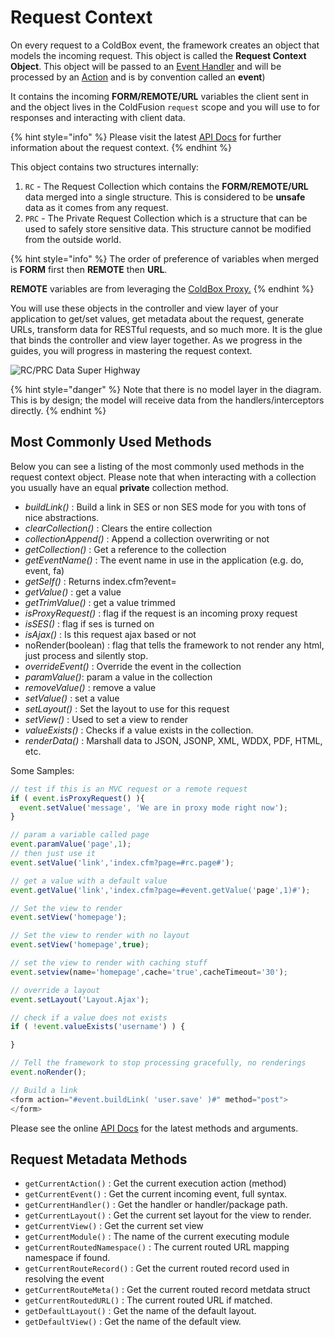 # Request Context

On every request to a ColdBox event, the framework creates an object that models the incoming request. This object is called the **Request Context Object**. This object will be passed to an [Event Handler](event-handlers/) and will be processed by an [Action](event-handlers/) and is by convention called an **event**)

It contains the incoming **FORM/REMOTE/URL** variables the client sent in and the object lives in the ColdFusion `request` scope and you will use to for responses and interacting with client data.

{% hint style="info" %}
Please visit the latest [API Docs](http://apidocs.ortussolutions.com/coldbox/current) for further information about the request context.
{% endhint %}

This object contains two structures internally:

1. `RC` - The Request Collection which contains the **FORM/REMOTE/URL** data merged into a single structure. This is considered to be **unsafe** data as it comes from any request.
2. `PRC` - The Private Request Collection which is a structure that can be used to safely store sensitive data. This structure cannot be modified from the outside world.

{% hint style="info" %}
The order of preference of variables when merged is **FORM** first then **REMOTE** then **URL**.

**REMOTE** variables are from leveraging the [ColdBox Proxy.](../digging-deeper/coldbox-proxy/)
{% endhint %}

You will use these objects in the controller and view layer of your application to get/set values, get metadata about the request, generate URLs, transform data for RESTful requests, and so much more. It is the glue that binds the controller and view layer together. As we progress in the guides, you will progress in mastering the request context.

![RC/PRC Data Super Highway](<../.gitbook/assets/requestcollectiondatabus (1) (1).jpg>)

{% hint style="danger" %}
Note that there is no model layer in the diagram. This is by design; the model will receive data from the handlers/interceptors directly.
{% endhint %}

## Most Commonly Used Methods

Below you can see a listing of the most commonly used methods in the request context object. Please note that when interacting with a collection you usually have an equal **private** collection method.

* _buildLink()_ : Build a link in SES or non SES mode for you with tons of nice abstractions.
* _clearCollection()_ : Clears the entire collection
* _collectionAppend()_ : Append a collection overwriting or not
* _getCollection()_ : Get a reference to the collection
* _getEventName()_ : The event name in use in the application (e.g. do, event, fa)
* _getSelf()_ : Returns index.cfm?event=
* _getValue()_ : get a value
* _getTrimValue()_ : get a value trimmed
* _isProxyRequest()_ : flag if the request is an incoming proxy request
* _isSES()_ : flag if ses is turned on
* _isAjax()_ : Is this request ajax based or not
* noRender(boolean) : flag that tells the framework to not render any html, just process and silently stop.
* _overrideEvent()_ : Override the event in the collection
* _paramValue()_: param a value in the collection
* _removeValue()_ : remove a value
* _setValue()_ : set a value
* _setLayout()_ : Set the layout to use for this request
* _setView()_ : Used to set a view to render
* _valueExists()_ : Checks if a value exists in the collection.
* _renderData()_ : Marshall data to JSON, JSONP, XML, WDDX, PDF, HTML, etc.

Some Samples:

```javascript
// test if this is an MVC request or a remote request
if ( event.isProxyRequest() ){
  event.setValue('message', 'We are in proxy mode right now');
}

// param a variable called page
event.paramValue('page',1);
// then just use it
event.setValue('link','index.cfm?page=#rc.page#');

// get a value with a default value
event.getValue('link','index.cfm?page=#event.getValue('page',1)#');

// Set the view to render
event.setView('homepage');

// Set the view to render with no layout
event.setView('homepage',true);

// set the view to render with caching stuff
event.setview(name='homepage',cache='true',cacheTimeout='30');

// override a layout
event.setLayout('Layout.Ajax');

// check if a value does not exists
if ( !event.valueExists('username') ) {

}

// Tell the framework to stop processing gracefully, no renderings
event.noRender();

// Build a link
<form action="#event.buildLink( 'user.save' )#" method="post">
</form>
```

Please see the online [API Docs](http://apidocs.ortussolutions.com/coldbox/current) for the latest methods and arguments.

## Request Metadata Methods

* `getCurrentAction()` : Get the current execution action (method)
* `getCurrentEvent()` : Get the current incoming event, full syntax.
* `getCurrentHandler()` : Get the handler or handler/package path.
* `getCurrentLayout()` : Get the current set layout for the view to render.
* `getCurrentView()` : Get the current set view
* `getCurrentModule()` : The name of the current executing module
* `getCurrentRoutedNamespace()` : The current routed URL mapping namespace if found.
* `getCurrentRouteRecord()` : Get the current routed record used in resolving the event
* `getCurrentRouteMeta()` : Get the current routed record metdata struct
* `getCurrentRoutedURL()` : The current routed URL if matched.
* `getDefaultLayout()` : Get the name of the default layout.
* `getDefaultView()` : Get the name of the default view.

